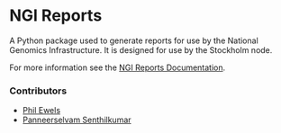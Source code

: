 # NGI Reports

A Python package used to generate reports for use by the
National Genomics Infrastructure. It is designed for use
by the Stockholm node.

For more information see the
[NGI Reports Documentation](http://nationalgenomicsinfrastructure.github.io/ngi_reports/).

### Contributors
* [Phil Ewels](https://github.com/ewels)
* [Panneerselvam Senthilkumar](https://github.com/senthil10)
